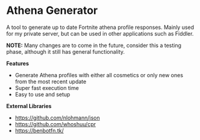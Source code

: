 # Athena Generator
A tool to generate up to date Fortnite athena profile responses. Mainly used for my private server, but can be used in other applications such as Fiddler.

**NOTE:** Many changes are to come in the future, consider this a testing phase, although it still has general functionality.

__Features__
- Generate Athena profiles with either all cosmetics or only new ones from the most recent update
- Super fast execution time
- Easy to use and setup

__External Libraries__
- https://github.com/nlohmann/json
- https://github.com/whoshuu/cpr
- https://benbotfn.tk/
